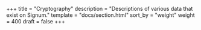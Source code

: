 +++
title = "Cryptography"
description = "Descriptions of various data that exist on Signum."
template = "docs/section.html"
sort_by = "weight"
weight = 400
draft = false
+++
